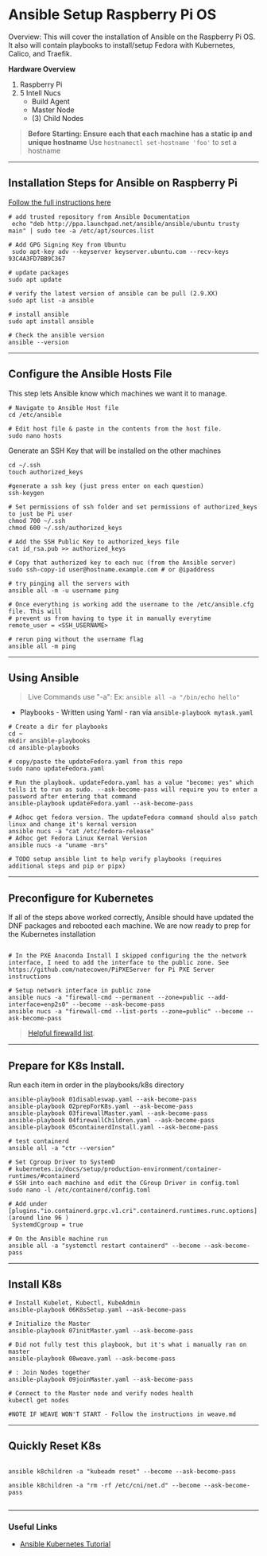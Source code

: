 # Ansible Setup Raspberry Pi OS

Overview: This will cover the installation of Ansible on the Raspberry Pi OS. It also will contain playbooks to install/setup Fedora with Kubernetes, Calico, and Traefik.

**Hardware Overview**
1. Raspberry Pi 
2. 5 Intell Nucs
   - Build Agent
   - Master Node
   - (3) Child Nodes 


> **Before Starting: Ensure each that each machine has a static ip and unique hostname** 
> Use `hostnamectl set-hostname 'foo'` to set a hostname

---

## Installation Steps for Ansible on Raspberry Pi

[Follow the full instructions here](https://docs.ansible.com/ansible/latest/installation_guide/intro_installation.html#installing-ansible-on-specific-operating-systems)

```shell 
# add trusted repository from Ansible Documentation 
 echo "deb http://ppa.launchpad.net/ansible/ansible/ubuntu trusty main" | sudo tee -a /etc/apt/sources.list

# Add GPG Signing Key from Ubuntu
 sudo apt-key adv --keyserver keyserver.ubuntu.com --recv-keys 93C4A3FD7BB9C367

# update packages 
sudo apt update

# verify the latest version of ansible can be pull (2.9.XX)
sudo apt list -a ansible

# install ansible
sudo apt install ansible

# Check the ansible version
ansible --version
```

---

## Configure the Ansible Hosts File

This step lets Ansible know which machines we want it to manage.

```shell
# Navigate to Ansible Host file
cd /etc/ansible

# Edit host file & paste in the contents from the host file. 
sudo nano hosts
```

Generate an SSH Key that will be installed on the other machines

```shell
cd ~/.ssh
touch authorized_keys

#generate a ssh key (just press enter on each question)
ssh-keygen

# Set permissions of ssh folder and set permissions of authorized_keys to just be Pi user
chmod 700 ~/.ssh
chmod 600 ~/.ssh/authorized_keys

# Add the SSH Public Key to authorized_keys file
cat id_rsa.pub >> authorized_keys

# Copy that authorized key to each nuc (from the Ansible server)
sudo ssh-copy-id user@hostname.example.com # or @ipaddress

# try pinging all the servers with 
ansible all -m -u username ping

# Once everything is working add the username to the /etc/ansible.cfg file. This will 
# prevent us from having to type it in manually everytime
remote_user = <SSH_USERNAME>

# rerun ping without the username flag
ansible all -m ping

```

---

## Using Ansible 

> Live Commands use "-a": Ex: `ansible all -a "/bin/echo hello"`
- Playbooks - Written using Yaml - ran via `ansible-playbook mytask.yaml`

```shell
# Create a dir for playbooks
cd ~
mkdir ansible-playbooks
cd ansible-playbooks

# copy/paste the updateFedora.yaml from this repo
sudo nano updateFedora.yaml

# Run the playbook. updateFedora.yaml has a value "become: yes" which tells it to run as sudo. --ask-become-pass will require you to enter a password after entering that command
ansible-playbook updateFedora.yaml --ask-become-pass

# Adhoc get fedora version. The updateFedora command should also patch linux and change it's kernal version
ansible nucs -a "cat /etc/fedora-release"
# Adhoc get Fedora Linux Kernal Version
ansible nucs -a "uname -mrs"

# TODO setup ansible lint to help verify playbooks (requires additional steps and pip or pipx)

```


---

## Preconfigure for Kubernetes

If all of the steps above worked correctly, Ansible should have updated the DNF packages and rebooted each machine. We are now ready to prep for the Kubernetes installation

```shell

# In the PXE Anaconda Install I skipped configuring the the network interface, I need to add the interface to the public zone. See https://github.com/natecowen/PiPXEServer for Pi PXE Server instructions

# Setup network interface in public zone
ansible nucs -a "firewall-cmd --permanent --zone=public --add-interface=enp2s0" --become --ask-become-pass
ansible nucs -a "firewall-cmd --list-ports --zone=public" --become --ask-become-pass

```

> [Helpful firewalld list](https://www.cyberithub.com/firewalld-examples-open-port/).


---

## Prepare for K8s Install. 

Run each item in order in the playbooks/k8s directory
```shell 
ansible-playbook 01disableswap.yaml --ask-become-pass
ansible-playbook 02prepForK8s.yaml --ask-become-pass
ansible-playbook 03firewallMaster.yaml --ask-become-pass
ansible-playbook 04firewallChildren.yaml --ask-become-pass
ansible-playbook 05containerdInstall.yaml --ask-become-pass

# test containerd
ansible all -a "ctr --version"

# Set Cgroup Driver to SystemD
# kubernetes.io/docs/setup/production-environment/container-runtimes/#containerd
# SSH into each machine and edit the CGroup Driver in config.toml
sudo nano -l /etc/containerd/config.toml

# Add under [plugins."io.containerd.grpc.v1.cri".containerd.runtimes.runc.options] (around line 96 )
 SystemdCgroup = true

# On the Ansible machine run 
ansible all -a "systemctl restart containerd" --become --ask-become-pass
```

---

## Install K8s

```shell
# Install Kubelet, Kubectl, KubeAdmin
ansible-playbook 06K8sSetup.yaml --ask-become-pass

# Initialize the Master
ansible-playbook 07initMaster.yaml --ask-become-pass

# Did not fully test this playbook, but it's what i manually ran on master
ansible-playbook 08weave.yaml --ask-become-pass

# : Join Nodes together
ansible-playbook 09joinMaster.yaml --ask-become-pass

# Connect to the Master node and verify nodes health
kubectl get nodes

#NOTE IF WEAVE WON'T START - Follow the instructions in weave.md

```

---


## Quickly Reset K8s

```shell

ansible k8children -a "kubeadm reset" --become --ask-become-pass

ansible k8children -a "rm -rf /etc/cni/net.d" --become --ask-become-pass


```

---

### Useful Links

- [Ansible Kubernetes Tutorial](https://buildvirtual.net/deploy-a-kubernetes-cluster-using-ansible/)